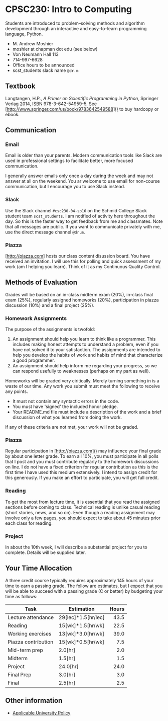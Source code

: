 # CPSC230: Intro to Computing

Students are introduced to problem–solving methods and algorithm development through an interactive and easy–to–learn programming language, Python.

  * M. Andrew Moshier
  * moshier at chapman dot edu (see below)
  * Von Neumann Hall 113
  * 714-997-6628
  * Office hours to be announced
  * scst_students slack name ```@dr.m```

## Textbook

 Langtangen, H.P., _A Primer on Scientific Programming in Python_, Springer Verlag 2014, ISBN 978-3-642-54959-5. See [http://www.springer.com/us/book/9783642549588]() to buy hardcopy or ebook.

## Communication

### Email

Email is older than your parents. Modern communication tools like Slack are used in professional settings to facilitate better, more focused communication.

I generally answer emails only once a day during the week and may not answer at all on the weekend. You ar welcome to use email for non-course communication, but I encourage you to use Slack instead.


### Slack

Use the Slack channel ```#csc230-04-sp16``` on the Schmid College Slack student team ```scst_students```.
I am notified of activity here throughout the day. So this is the faster way to get feedback from me and classmates. Note that all messages are public. If you want to communicate privately with me, use the direct message channel ```@dr.m```.

### Piazza

[http://piazza.com] hosts our class content disussion board. You have received an invitation. I will use this for polling and quick assessment of my work (am I helping you learn). Think of it as my Continuous Quality Control.

## Methods of Evaluation

Grades will be based on an in-class midterm exam (20%), in-class final exam (25%), regularly assigned homeworks (20%), participation in piazza discussion (10%) and a final project (25%).

### Homework Assignments

The purpose of the assignments is twofold:
1. An assignment should help you learn to think like a programmer.
This includes making honest attempts to understand a problem, even if you have not solved it to your satisfaction.
The assignments are intended to help you develop the habits of work and habits of mind that characterize a good programmer.
2. An assignment should help inform me regarding your progress,  so we can respond usefully to weaknesses (perhaps on my part as well).

Homeworks will be graded very ciritically. Merely turning something in is a waste of our time. Any work you submit must meet the following to receive any points.

* It must not contain any syntactic errors in the code.
* You must have 'signed' the included honor pledge.
* Your README.md file must include a description of the work and a brief discussion of what you learned from doing the work.

If any of these criteria are not met, your work will not be graded.

### Piazza

Regular participation in [http://piazza.com]() may influence your final grade by about one letter grade.
To earn all 10%, you must participate in all polls that I post and you must contribute regularly to the homework discussions on line. I do not have a fixed criterion for regular contribution as this is the first time I have used this medium extensively.
I intend to assign credit for this generously. If you make an effort to participate, you will get full credit.

### Reading

To get the most from lecture time, it is essential that you read the assigned sections before coming to class.
Technical reading is unlike casual reading (short stories, news, and so on).
Even though a reading assignment may involve only a few pages, you should expect to take about 45 minutes prior each class for reading.

### Project

In about the 10th week, I will describe a substantial project for you to complete. Details will be supplied later.


## Your Time Allocation

A three credit course typically requires approximately 145 hours of your time to earn a passing grade. The follow are estimates, but I expect that you will be able to succeed with a passing grade (C or better) by budgeting your time as follows:


| Task | Estimation | Hours |
|------|------------|------:|
| Lecture attendance | 29[lec]*1.5[hr/lec] | 43.5 |
|	Reading          | 15[wk]*1.5[hr/wk] |  22.5 |
|	Working exercises | 13[wk]*3.0[hr/wk] |  39.0 |
|	Piazza contribution |  15[wk]*0.5[hr/wk] | 7.5 |
|	Mid-term prep | 2.0[hr] |2.0 |
|	Midterm | 1.5[hr]  | 1.5 |
|	Project | 24.0[hr] | 24.0 |
|   Final Prep | 3.0[hr] | 3.0 |
|   Final  | 2.5[hr] | 2.5 |

## Other information

* [Applicable University Policy](POLICY.md)
